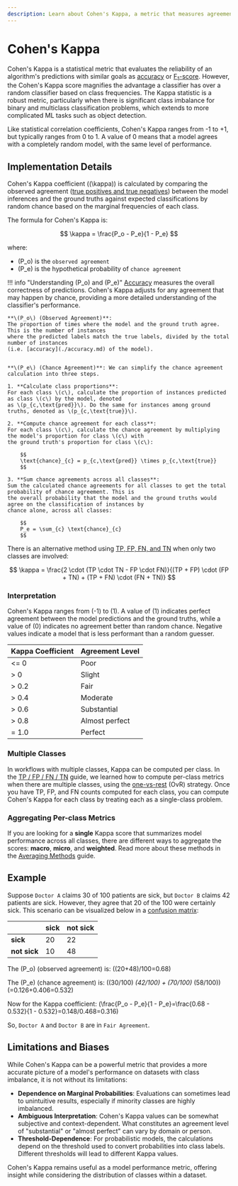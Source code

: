 ```yaml
---
description: Learn about Cohen's Kappa, a metric that measures agreement
---
```


# Cohen's Kappa

Cohen's Kappa is a statistical metric that evaluates the reliability of an algorithm's predictions with similar goals
as [accuracy](./accuracy.md) or [F<sub>1</sub>-score](./f1-score.md). However, the Cohen's Kappa score magnifies the
advantage a classifier has over a random classifier based on class frequencies. The Kappa statistic is a robust metric,
particularly when there is significant class imbalance for binary and multiclass classification problems, which
extends to more complicated ML tasks such as object detection.

Like statistical correlation coefficients, Cohen's Kappa ranges from -1 to +1, but typically ranges from 0 to 1. A
value of 0 means that a model agrees with a completely random model, with the same level of performance.

## Implementation Details

Cohen's Kappa coefficient (\(\kappa\)) is calculated by comparing the observed agreement
([true positives and true negatives](./tp-fp-fn-tn.md)) between the model inferences and the ground truths against
expected classifications by random chance based on the marginal frequencies of each class.

The formula for Cohen's Kappa is:

$$
\kappa = \frac{P_o - P_e}{1 - P_e}
$$

where:

- \(P_o\) is the `observed agreement`
- \(P_e\) is the hypothetical probability of `chance agreement`

!!! info "Understanding \(P_o\) and \(P_e\)"
    [Accuracy](./accuracy.md) measures the overall correctness of predictions. Cohen's Kappa adjusts for any agreement
    that may happen by chance, providing a more detailed understanding of the classifier's performance.

    **\(P_o\) (Observed Agreement)**:
    The proportion of times where the model and the ground truth agree. This is the number of instances
    where the predicted labels match the true labels, divided by the total number of instances
    (i.e. [accuracy](./accuracy.md) of the model).


    **\(P_e\) (Chance Agreement)**: We can simplify the chance agreement calculation into three steps.

    1. **Calculate class proportions**:
    For each class \(c\), calculate the proportion of instances predicted as class \(c\) by the model, denoted
    as \(p_{c,\text{pred}}\). Do the same for instances among ground truths, denoted as \(p_{c,\text{true}}\).

    2. **Compute chance agreement for each class**:
    For each class \(c\), calculate the chance agreement by multiplying the model's proportion for class \(c\) with
    the ground truth's proportion for class \(c\):

        $$
        \text{chance}_{c} = p_{c,\text{pred}} \times p_{c,\text{true}}
        $$

    3. **Sum chance agreements across all classes**:
    Sum the calculated chance agreements for all classes to get the total probability of chance agreement. This is
    the overall probability that the model and the ground truths would agree on the classification of instances by
    chance alone, across all classes:

        $$
        P_e = \sum_{c} \text{chance}_{c}
        $$

There is an alternative method using [TP, FP, FN, and TN](./tp-fp-fn-tn.md) when only two classes are involved:

$$
\kappa = \frac{2 \cdot (TP \cdot TN - FP \cdot FN)}{(TP + FP) \cdot (FP + TN) + (TP + FN) \cdot (FN + TN)}
$$

### Interpretation

Cohen's Kappa ranges from \(-1\) to \(1\). A value of \(1\) indicates perfect agreement between the model predictions
and the ground truths, while a value of \(0\) indicates no agreement better than random chance. Negative values
indicate a model that is less performant than a random guesser.

| Kappa Coefficient | Agreement Level       |
| ----------------- | --------------------- |
| <= 0              | Poor                  |
| > 0               | Slight                |
| > 0.2             | Fair                  |
| > 0.4             | Moderate              |
| > 0.6             | Substantial           |
| > 0.8             | Almost perfect        |
| = 1.0             | Perfect               |

### Multiple Classes

In workflows with multiple classes, Kappa can be computed per class. In the [TP / FP / FN / TN](./tp-fp-fn-tn.md)
guide, we learned how to compute per-class metrics when there are multiple classes, using the
[one-vs-rest](./tp-fp-fn-tn.md#multiclass) (OvR) strategy. Once you have TP, FP, and FN counts computed for each
class, you can compute Cohen's Kappa for each class by treating each as a single-class problem.

### Aggregating Per-class Metrics

If you are looking for a **single** Kappa score that summarizes model performance across all classes, there are
different ways to aggregate the scores: **macro**, **micro**, and **weighted**. Read more about
these methods in the [Averaging Methods](./averaging-methods.md) guide.

## Example

Suppose `Doctor A` claims 30 of 100 patients are sick, but `Doctor B` claims 42 patients are sick. However,
they agree that 20 of the 100 were certainly sick. This scenario can be visualized below in a
[confusion matrix](./confusion-matrix.md):

|  | sick | not sick |
| --- | --- | --- |
| **sick** | 20 | 22 |
| **not sick** | 10 | 48 |

The \(P_o\) (observed agreement) is: \((20+48)/100=0.68\)

The \(P_e\) (chance agreement) is: \((30/100) *(42/100) + (70/100)* (58/100)\)
\(=0.126+0.406=0.532\)

Now for the Kappa coefficient: \(\frac{P_o - P_e}{1 - P_e}=\frac{0.68 - 0.532}{1 - 0.532}=0.148/0.468=0.316\)

So, `Doctor A` and `Doctor B` are in `Fair Agreement`.

## Limitations and Biases

While Cohen's Kappa can be a powerful metric that provides a more accurate picture of a model's performance on
datasets with class imbalance, it is not without its limitations:

- **Dependence on Marginal Probabilities**: Evaluations can sometimes lead to unintuitive results,
especially if minority classes are highly imbalanced.
- **Ambiguous Interpretation**: Cohen's Kappa values can be somewhat subjective and context-dependent.
What constitutes an agreement level of "substantial" or "almost perfect" can vary by domain or person.
- **Threshold-Dependence**: For probabilistic models, the calculations depend on the threshold used to convert
probabilities into class labels. Different thresholds will lead to different Kappa values.

Cohen's Kappa remains useful as a model performance metric, offering insight while considering the distribution
of classes within a dataset.
